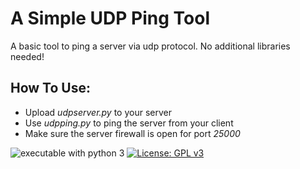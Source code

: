 # A Simple UDP Ping Tool
A basic tool to ping a server via udp protocol. No additional libraries needed!
## How To Use:
- Upload *udpserver.py* to your server
- Use *udpping.py* to ping the server from your client
- Make sure the server firewall is open for port *25000*

![executable with python 3](https://img.shields.io/badge/version-Python%203-brightgreen)
[![License: GPL v3](https://img.shields.io/badge/License-GPLv3-blue.svg)](https://www.gnu.org/licenses/gpl-3.0)
